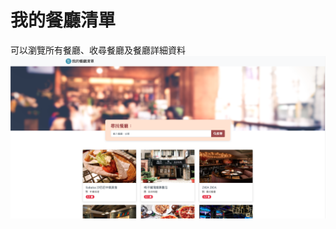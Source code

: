 # 我的餐廳清單
可以瀏覽所有餐廳、收尋餐廳及餐廳詳細資料
![Restaurant](https://github.com/thpss91103/ResraurantList/blob/main/public/image/indexImg.png)
